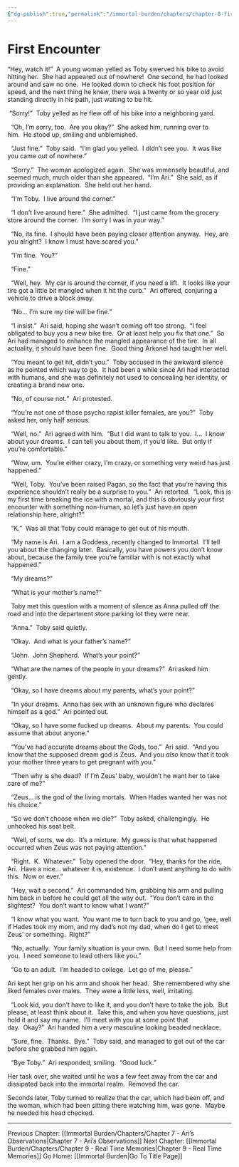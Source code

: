 ```yaml
---
{"dg-publish":true,"permalink":"/immortal-burden/chapters/chapter-8-first-encounter/"}
---
```


# First Encounter

“Hey, watch it!”  A young woman yelled as Toby swerved his bike to avoid hitting her.  She had appeared out of nowhere!  One second, he had looked around and saw no one.  He looked down to check his foot position for speed, and the next thing he knew, there was a twenty or so year old just standing directly in his path, just waiting to be hit.

 “Sorry!”  Toby yelled as he flew off of his bike into a neighboring yard.  

  “Oh, I’m sorry, too.  Are you okay?”  She asked him, running over to him.  He stood up, smiling and unblemished.  

  “Just fine.”  Toby said.  “I’m glad you yelled.  I didn’t see you.  It was like you came out of nowhere.”

  “Sorry.”  The woman apologized again.  She was immensely beautiful, and seemed much, much older than she appeared.  “I’m Ari.”  She said, as if providing an explanation.  She held out her hand.

  “I’m Toby.  I live around the corner.”

  “I don’t live around here.”  She admitted.  “I just came from the grocery store around the corner.  I’m sorry I was in your way.”  

  “No, its fine.  I should have been paying closer attention anyway.  Hey, are you alright?  I know I must have scared you.”

  “I’m fine.  You?”

  “Fine.”

  “Well, hey.  My car is around the corner, if you need a lift.  It looks like your tire got a little bit mangled when it hit the curb.”  Ari offered, conjuring a vehicle to drive a block away.  

  “No... I’m sure my tire will be fine.”

  “I insist.”  Ari said, hoping she wasn’t coming off too strong.  “I feel obligated to buy you a new bike tire.  Or at least help you fix that one.”  So Ari had managed to enhance the mangled appearance of the tire.  In all actuality, it should have been fine.  Good thing Arkonel had taught her well. 

  

  “You meant to get hit, didn’t you."  Toby accused in the awkward silence as he pointed which way to go.  It had been a while since Ari had interacted with humans, and she was definitely not used to concealing her identity, or creating a brand new one.

  “No, of course not.”  Ari protested.

  “You’re not one of those psycho rapist killer females, are you?”  Toby asked her, only half serious.

  “Well, no.”  Ari agreed with him.  “But I did want to talk to you.  I...  I know about your dreams.  I can tell you about them, if you’d like.  But only if you’re comfortable.”

  “Wow, um.  You’re either crazy, I’m crazy, or something very weird has just happened.”

  “Well, Toby.  You’ve been raised Pagan, so the fact that you’re having this experience shouldn’t really be a surprise to you.”  Ari retorted.  “Look, this is my first time breaking the ice with a mortal, and this is obviously your first encounter with something non-human, so let’s just have an open relationship here, alright?”

  “K.”  Was all that Toby could manage to get out of his mouth.

  “My name is Ari.  I am a Goddess, recently changed to Immortal.  I’ll tell you about the changing later.  Basically, you have powers you don’t know about, because the family tree you’re familiar with is not exactly what happened.”

  “My dreams?”

  “What is your mother’s name?”

  Toby met this question with a moment of silence as Anna pulled off the road and into the department store parking lot they were near.

  “Anna.”  Toby said quietly.  

  “Okay.  And what is your father’s name?”

  “John.  John Shepherd.  What’s your point?”

  “What are the names of the people in your dreams?”  Ari asked him gently.  

  “Okay, so I have dreams about my parents, what’s your point?”

  “In your dreams.  Anna has sex with an unknown figure who declares himself as a god.”  Ari pointed out.

  “Okay, so I have some fucked up dreams.  About my parents.  You could assume that about anyone.”

  “You’ve had accurate dreams about the Gods, too.”  Ari said.  “And you know that the supposed dream god is Zeus.  And you _also_ know that it took your mother three years to get pregnant with you.”

  “Then why is she dead?  If I’m Zeus’ baby, wouldn’t he want her to take care of me?”

  “Zeus... is the god of the living mortals.  When Hades wanted her was not his choice.”

  “So we don’t choose when we die?”  Toby asked, challengingly.  He unhooked his seat belt.

  “Well, of sorts, we do.  It’s a mixture.  My guess is that what happened occurred when Zeus was not paying attention.”

  “Right.  K.  Whatever.”  Toby opened the door.  “Hey, thanks for the ride, Ari.  Have a nice... whatever it is, existence.  I don’t want anything to do with this.  Now or ever.”

  “Hey, wait a second.”  Ari commanded him, grabbing his arm and pulling him back in before he could get all the way out.  “You don’t care in the slightest?  You don’t want to know what I want?”

  “I know what you want.  You want me to turn back to you and go, ‘gee, well if Hades took my mom, and my dad’s not my dad, when do I get to meet Zeus’ or something.  Right?”

  “No, actually.  Your family situation is your own.  But I need some help from you.  I need someone to lead others like you.”

  “Go to an adult.  I’m headed to college.  Let go of me, please.”

Ari kept her grip on his arm and shook her head.  She remembered why she liked females over males.  They were a little less, well, irritating.

  “Look kid, you don’t have to like it, and you don’t have to take the job.  But please, at least think about it.  Take this, and when you have questions, just hold it and say my name.  I’ll meet with you at some point that day.  Okay?”  Ari handed him a very masculine looking beaded necklace. 

  “Sure, fine.  Thanks.  Bye.”  Toby said, and managed to get out of the car before she grabbed him again.  

  “Bye Toby.”  Ari responded, smiling.  “Good luck.”

Her task over, she waited until he was a few feet away from the car and dissipated back into the immortal realm.  Removed the car.

Seconds later, Toby turned to realize that the car, which had been off, and the woman, which had been sitting there watching him, was gone.  Maybe he needed his head checked.

---
Previous Chapter: [[Immortal Burden/Chapters/Chapter 7 - Ari’s Observations\|Chapter 7 - Ari’s Observations]]
Next Chapter: [[Immortal Burden/Chapters/Chapter 9 - Real Time Memories\|Chapter 9 - Real Time Memories]]
Go Home: [[Immortal Burden\|Go To Title Page]]
  